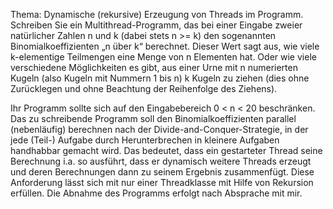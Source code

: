 Thema: Dynamische (rekursive) Erzeugung von Threads im Programm.
Schreiben Sie ein Multithread-Programm, das bei einer Eingabe zweier natürlicher Zahlen n und k (dabei stets n >= k) den sogenannten Binomialkoeffizienten „n über k“ berechnet. Dieser Wert sagt aus, wie viele k-elementige Teilmengen eine Menge von
n Elementen hat. Oder wie viele verschiedene Möglichkeiten es gibt, aus einer Urne mit n numerierten Kugeln (also Kugeln mit Nummern 1 bis n) k Kugeln zu ziehen (dies ohne Zurücklegen und ohne Beachtung der Reihenfolge des Ziehens).

Ihr Programm sollte sich auf den Eingabebereich 0 < n < 20 beschränken.
Das zu schreibende Programm soll den Binomialkoeffizienten parallel (nebenläufig) berechnen nach der Divide-and-Conquer-Strategie, in der jede (Teil-) Aufgabe durch Herunterbrechen in kleinere Aufgaben handhabbar gemacht wird. Das bedeutet, dass ein gestarteter Thread seine Berechnung i.a. so ausführt, dass er dynamisch weitere Threads erzeugt und deren Berechnungen dann zu seinem Ergebnis zusammenfügt.
Diese Anforderung lässt sich mit nur einer Threadklasse mit Hilfe von Rekursion erfüllen.
Die Abnahme des Programms erfolgt nach Absprache mit mir.
